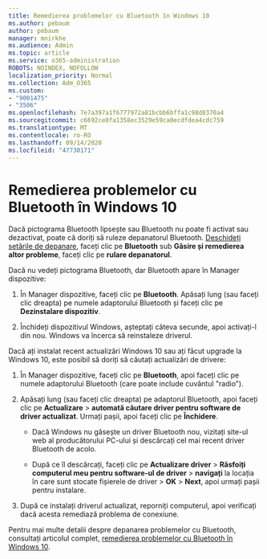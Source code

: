 ```yaml
---
title: Remedierea problemelor cu Bluetooth în Windows 10
ms.author: pebaum
author: pebaum
manager: mnirkhe
ms.audience: Admin
ms.topic: article
ms.service: o365-administration
ROBOTS: NOINDEX, NOFOLLOW
localization_priority: Normal
ms.collection: Adm_O365
ms.custom:
- "9001475"
- "3506"
ms.openlocfilehash: 7e7a397a1f6777972a81bcbb6bffa1c98d8370a4
ms.sourcegitcommit: c6692ce0fa1358ec3529e59ca0ecdfdea4cdc759
ms.translationtype: MT
ms.contentlocale: ro-RO
ms.lasthandoff: 09/14/2020
ms.locfileid: "47730171"
---
```

# <a name="fix-bluetooth-problems-in-windows-10"></a>Remedierea problemelor cu Bluetooth în Windows 10

Dacă pictograma Bluetooth lipsește sau Bluetooth nu poate fi activat sau dezactivat, poate că doriți să ruleze depanatorul Bluetooth. [Deschideți setările de depanare](ms-settings:troubleshoot), faceți clic pe **Bluetooth** sub **Găsire și remedierea altor probleme**, faceți clic pe **rulare depanatorul**.

Dacă nu vedeți pictograma Bluetooth, dar Bluetooth apare în Manager dispozitive:

1. În Manager dispozitive, faceți clic pe **Bluetooth**. Apăsați lung (sau faceți clic dreapta) pe numele adaptorului Bluetooth și faceți clic pe **Dezinstalare dispozitiv**.

2. Închideți dispozitivul Windows, așteptați câteva secunde, apoi activați-l din nou. Windows va încerca să reinstaleze driverul.

Dacă ați instalat recent actualizări Windows 10 sau ați făcut upgrade la Windows 10, este posibil să doriți să căutați actualizări de drivere:

1. În Manager dispozitive, faceți clic pe **Bluetooth**, apoi faceți clic pe numele adaptorului Bluetooth (care poate include cuvântul "radio").

2. Apăsați lung (sau faceți clic dreapta) pe adaptorul Bluetooth, apoi faceți clic pe **Actualizare**  >  **automată căutare driver pentru software de driver actualizat**. Urmați pașii, apoi faceți clic pe **Închidere**.

      - Dacă Windows nu găsește un driver Bluetooth nou, vizitați site-ul web al producătorului PC-ului și descărcați cel mai recent driver Bluetooth de acolo.

    - După ce îl descărcați, faceți clic pe **Actualizare driver**  >  **Răsfoiți computerul meu pentru software-ul de driver**  >  **navigați** la locația în care sunt stocate fișierele de driver > **OK**  >  **Next**, apoi urmați pașii pentru instalare.

3. După ce instalați driverul actualizat, reporniți computerul, apoi verificați dacă acesta remediază problema de conexiune.

Pentru mai multe detalii despre depanarea problemelor cu Bluetooth, consultați articolul complet, [remedierea problemelor cu Bluetooth în Windows 10](https://support.microsoft.com/help/14169/windows-10-fix-bluetooth-problems).
